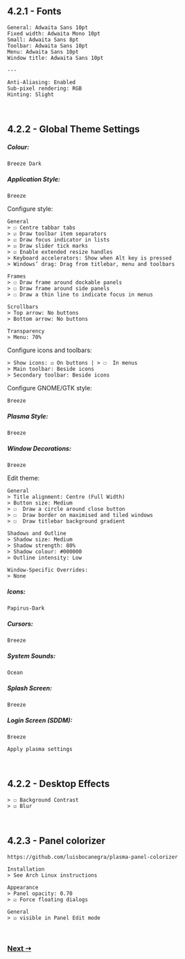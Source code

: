 ## 4.2.1 - Fonts

```
General: Adwaita Sans 10pt
Fixed width: Adwaita Mono 10pt
Small: Adwaita Sans 8pt
Toolbar: Adwaita Sans 10pt
Menu: Adwaita Sans 10pt
Window title: Adwaita Sans 10pt

---

Anti-Aliasing: Enabled
Sub-pixel rendering: RGB
Hinting: Slight
```

<br/>
 
## 4.2.2 - Global Theme Settings

##### Colour:

`Breeze Dark`

##### Application Style:

`Breeze`

Configure style:

```
General
> ☐ Centre tabbar tabs
> ☑ Draw toolbar item separators
> ☑ Draw focus indicator in lists
> ☑ Draw slider tick marks
> ☑ Enable extended resize handles
> Keyboard accelerators: Show when Alt key is pressed
> Windows’ drag: Drag from titlebar, menu and toolbars

Frames
> ☐ Draw frame around dockable panels
> ☐ Draw frame around side panels
> ☐ Draw a thin line to indicate focus in menus

Scrollbars
> Top arrow: No buttons
> Bottom arrow: No buttons

Transparency
> Menu: 70%
```

Configure icons and toolbars:

```
> Show icons: ☑ On buttons | > ☐  In menus
> Main toolbar: Beside icons
> Secondary toolbar: Beside icons
```

Configure GNOME/GTK style:

`Breeze`

##### Plasma Style:

`Breeze`

##### Window Decorations:

`Breeze`

Edit theme:

```
General
> Title alignment: Centre (Full Width)
> Button size: Medium
> ☐  Draw a circle around close button
> ☐  Draw border on maximised and tiled windows
> ☐  Draw titlebar background gradient

Shadows and Outline
> Shadow size: Medium
> Shadow strength: 80%
> Shadow colour: #000000
> Outline intensity: Low

Window-Specific Overrides:
> None
```
##### Icons:

`Papirus-Dark`

##### Cursors:

`Breeze`

##### System Sounds:

`Ocean`

##### Splash Screen:

`Breeze`

##### Login Screen (SDDM):

`Breeze`

`Apply plasma settings`

<br/>
 
## 4.2.2 - Desktop Effects

```
> ☐ Background Contrast  
> ☑ Blur
```

<br/>
 
## 4.2.3 - Panel colorizer

```
https://github.com/luisbocanegra/plasma-panel-colorizer 

Installation
> See Arch Linux instructions

Appearance
> Panel opacity: 0.70
> ☑ Force floating dialogs

General
> ☑ visible in Panel Edit mode
```

<br/>
 
### [Next ⇢](4.3%20-%20Shortcuts.md)
